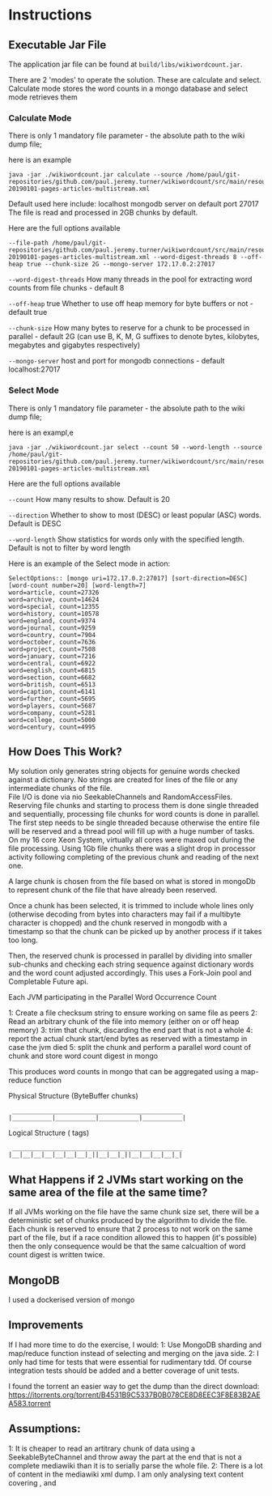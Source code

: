 # Instructions

## Executable Jar File
The application jar file can be found at `build/libs/wikiwordcount.jar`.

There are 2 'modes' to operate the solution.  These are calculate and select.  Calculate mode stores the word counts in a mongo database and select mode retrieves them

### Calculate Mode

There is only 1 mandatory file parameter - the absolute path to the wiki dump file;

here is an example

```
java -jar ./wikiwordcount.jar calculate --source /home/paul/git-repositories/github.com/paul.jeremy.turner/wikiwordcount/src/main/resources/enwiki-20190101-pages-articles-multistream.xml 
```

Default used here include: localhost mongodb server on default port 27017
The file is read and processed in 2GB chunks by default.

Here are the full options available

```
--file-path /home/paul/git-repositories/github.com/paul.jeremy.turner/wikiwordcount/src/main/resources/enwiki-20190101-pages-articles-multistream.xml --word-digest-threads 8 --off-heap true --chunk-size 2G --mongo-server 172.17.0.2:27017
```

`--word-digest-threads` How many threads in the pool for extracting word counts from file chunks - default 8

`--off-heap` true Whether to use off heap memory for byte buffers or not - default true

`--chunk-size` How many  bytes to reserve for a chunk to be processed in parallel - default 2G (can use B, K, M, G suffixes to denote bytes, kilobytes, megabytes and gigabytes respectively)

`--mongo-server` host and port for mongodb connections - default localhost:27017


### Select Mode

There is only 1 mandatory file parameter - the absolute path to the wiki dump file;

here is an exampl,e

```
java -jar ./wikiwordcount.jar select --count 50 --word-length --source /home/paul/git-repositories/github.com/paul.jeremy.turner/wikiwordcount/src/main/resources/enwiki-20190101-pages-articles-multistream.xml
```
 
Here are the full options available

`--count` How many results to show.  Default is 20

`--direction` Whether to show to most (DESC) or least popular (ASC) words.  Default is DESC

`--word-length` Show statistics for words only with the specified length.  Default is not to filter by word length

Here is an example of the Select mode in action:

```
SelectOptions:: [mongo uri=172.17.0.2:27017] [sort-direction=DESC] [word-count number=20] [word-length=7]
word=article, count=27326
word=archive, count=14624
word=special, count=12355
word=history, count=10578
word=england, count=9374
word=journal, count=9259
word=country, count=7904
word=october, count=7636
word=project, count=7508
word=january, count=7216
word=central, count=6922
word=english, count=6815
word=section, count=6682
word=british, count=6513
word=caption, count=6141
word=further, count=5695
word=players, count=5687
word=company, count=5281
word=college, count=5000
word=century, count=4995

```

## How Does This Work?

My solution only generates string objects for genuine words checked against a dictionary.  No strings are created for
lines of the file or any intermediate chunks of the file.  
File I/O is done via nio SeekableChannels and RandomAccessFiles.
Reserving file chunks and starting to process them is done single threaded and sequentially, processing file chunks for word counts is done in parallel.
The first step needs to be single threaded because otherwise the entire file will be reserved and a thread pool will fill up with a huge number of tasks.
On my 16 core Xeon System, virtually all cores were maxed out during the file processing.  Using 1Gb file chunks there was a slight drop in processor activity
following completing of the previous chunk and reading of the next one. 

A large chunk is chosen from the file based on what is stored in mongoDb to represent chunk of the file that have already been reserved.  

Once a chunk has been selected, it is trimmed to include whole lines only (otherwise decoding from bytes into characters may fail if a multibyte character is chopped)
and the chunk reserved in mongodb with a timestamp so that the chunk can be picked up by another process if it takes too long.

Then, the reserved chunk is processed in parallel by dividing into smaller sub-chunks and checking each string sequence against dictionary words and the word count adjusted accordingly.
This uses a Fork-Join pool and Completable Future api.


Each JVM participating in the Parallel Word Occurrence Count 

1: Create a file checksum string to ensure working on same file as peers
2: Read an arbitrary chunk of the file into memory (either on or off heap memory)
3: trim that chunk, discarding the end part that is not a whole <page>
4: report the actual chunk start/end bytes as reserved with a timestamp in case the jvm died
5: split the chunk and perform a parallel word count of chunk and store word count digest in mongo

This produces word counts in mongo that can be aggregated using a map-reduce function

Physical Structure (ByteBuffer chunks)
```
 _______________________________________________
|___________|___________|___________|___________|
```
Logical Structure (<page> tags)
```
 _______________________________________________
|__|__|__|__|__|__|__|_||__|__|_||__|__|__|__|_|
```

## What Happens if 2 JVMs start working on the same area of the file at the same time?
If all JVMs working on the file have the same chunk size set, there will be a deterministic set of chunks produced by the algorithm to divide the file.
Each chunk is reserved to ensure that 2 process to not work on the same part of the file, but if a race condition allowed this to happen (it's possible)
then the only consequence would be that the same calcualtion of word count digest is written twice.


## MongoDB
I used a dockerised version of mongo


## Improvements
If I had more time to do the exercise, I would:
1: Use MongoDB sharding and map/reduce function instead of selecting and merging on the java side.
2: I only had time for tests that were essential for rudimentary tdd.  Of course integration tests should be added and a better coverage of unit tests.

I found the torrent an easier way to get the dump than the direct download:
https://itorrents.org/torrent/B4531B9C5337B0B078CE8D8EEC3F8E83B2AEA583.torrent

## Assumptions:
1: It is cheaper to read an artitrary chunk of data using a SeekableByteChannel and throw away the part at the end that is not a complete mediawiki than it is to serially parse the whole file.
2: There is a lot of content in the mediawiki xml dump.  I am only analysing text content covering <comments>, <text> and <title> everything else is ignored.
3: There is no point xml-parsing the file, this would affect performance the xml compliance to the schema is irrelevant.


